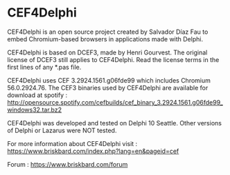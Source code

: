 # CEF4Delphi
CEF4Delphi is an open source project created by Salvador Díaz Fau to embed Chromium-based browsers in applications made with Delphi.

CEF4Delphi is based on DCEF3, made by Henri Gourvest. The original license of DCEF3 still applies to CEF4Delphi. Read the license terms in the first lines of any *.pas file.

CEF4Delphi uses CEF 3.2924.1561.g06fde99 which includes Chromium 56.0.2924.76. 
The CEF3 binaries used by CEF4Delphi are available for download at spotify :
  http://opensource.spotify.com/cefbuilds/cef_binary_3.2924.1561.g06fde99_windows32.tar.bz2

CEF4Delphi was developed and tested on Delphi 10 Seattle. Other versions of Delphi or Lazarus were NOT tested.

For more information about CEF4Delphi visit : 
  https://www.briskbard.com/index.php?lang=en&pageid=cef

Forum :
  https://www.briskbard.com/forum
